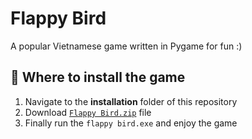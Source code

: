 # Flappy Bird

A popular Vietnamese game written in Pygame for fun :)

## 🔎 Where to install the game

1. Navigate to the **installation** folder of this repository
2. Download [`Flappy Bird.zip`](https://github.com/MinhMiner672/Flappy-Bird/blob/master/installation/Flappy%20Bird.zip) file
3. Finally run the `flappy bird.exe` and enjoy the game

